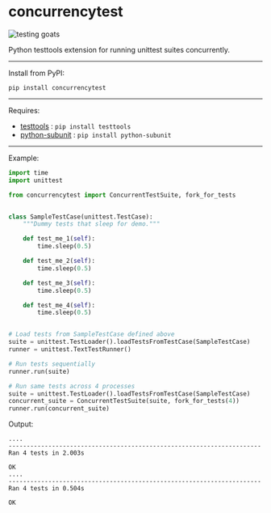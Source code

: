 concurrencytest
===============

![testing goats](https://raw.github.com/cgoldberg/concurrencytest/master/testing-goats.png "testing goats")

Python testtools extension for running unittest suites concurrently.

----

Install from PyPI:
```
pip install concurrencytest
```

----

Requires:

 * [testtools](https://pypi.python.org/pypi/testtools) : `pip install testtools`
 * [python-subunit](https://pypi.python.org/pypi/python-subunit) : `pip install python-subunit`

----

Example:

```python
import time
import unittest

from concurrencytest import ConcurrentTestSuite, fork_for_tests


class SampleTestCase(unittest.TestCase):
    """Dummy tests that sleep for demo."""

    def test_me_1(self):
        time.sleep(0.5)

    def test_me_2(self):
        time.sleep(0.5)

    def test_me_3(self):
        time.sleep(0.5)

    def test_me_4(self):
        time.sleep(0.5)


# Load tests from SampleTestCase defined above
suite = unittest.TestLoader().loadTestsFromTestCase(SampleTestCase)
runner = unittest.TextTestRunner()

# Run tests sequentially
runner.run(suite)

# Run same tests across 4 processes
suite = unittest.TestLoader().loadTestsFromTestCase(SampleTestCase)
concurrent_suite = ConcurrentTestSuite(suite, fork_for_tests(4))
runner.run(concurrent_suite)
```
Output:

```
....
----------------------------------------------------------------------
Ran 4 tests in 2.003s

OK
....
----------------------------------------------------------------------
Ran 4 tests in 0.504s

OK
```
